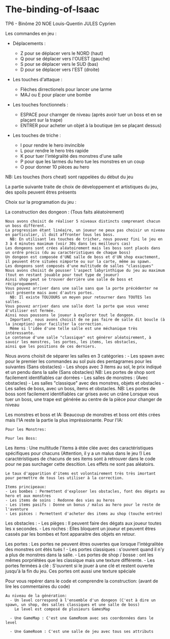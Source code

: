 # The-binding-of-Isaac

 TP6 - Binôme 20
 NOE Louis-Quentin
 JULES Cyprien
 
 
 Les commandes en jeu :
 
 + Déplacements :
 
   - Z pour se déplacer vers le NORD (haut)
   - Q pour se déplacer vers l'OUEST (gauche)
   - S pour se déplacer vers le SUD  (bas)
   - D pour se déplacer vers l'EST   (droite)
   
 + Les touches d'attaque :
 
   - Flèches dirrectionels pour lancer une larme 
   - MAJ ou E pour placer une bombe
   
 + Les touches fonctionnels :
 
   - ESPACE pour charnger de niveau (après avoir tuer un boss et en se plaçant sur la trape)
   - ENTRER pour acheter un objet à la boutique (en se plaçant dessus)
   
 + Les touches de triche :
 
   - I pour rendre le hero invincible
   - L pour rendre le hero très rapide
   - K pour tuer l'intégralité des monstres d'une salle
   - P pour que les larmes du hero tue les monstres en un coup
   - O pour donner 10 pièces au hero
 
 NB: Les touches (hors cheat) sont rappelées du début du jeu
 
 
 
 
 
 
 
 La partie suivante traite de choix de développement et artistiques du jeu, des spoils peuvent êtres présents
 
 
 
 
 
 
 
 
 Choix sur la programation du jeu :
      
  La construction des dongeon : (Tous faits aléatoirement)
    
    Nous avons choisit de réaliser 5 niveaux distincts comprenant chacun un boss différent.
    La progression étant linéaire, un joueur ne peux pas choisir un niveau en particulier, il doit affronter tous les boss.
      NB: En utilisant les touches de tricher, nous pouvez fini le jeu en 3 à 4 minutes maximum (voir 30s dans les meilleurs cas)
    Les dongeons sont crées aléatoirement mais les boss sont placés dans un ordre précis (du au caractéristiques de chaque boss)
    Un dongeon est composée d'UNE salle de boss et d'UN shop exactement, il peuvent être situées nimporte ou sur la carte, même au spawn.
    Les dongeons sont composés d'une multitude de salles "classiques"
    Nous avons choisit de pousser l'aspect labyrinthique du jeu au maximum (tout en restant jouable pour tout type de joueur)
    Ainsi shop peut se trouver derrière une salle de boss et réciproquement.
    Vous pouvez arriver dans une salle sans que la porte précédenter ne soit présente mais avec d'autrs portes.
      NB: Il existe TOUJOURS un moyen pour retourner dans TOUTES les salles.
    Vous pouvez arriver dans une salle dont la porte que vous venez d'utiliser est fermée.
    Ainsi nous poussons le joueur à explorer tout le dongeon.
      Important, nous avons choisit de ne pas faire de salle dit boucle (à la inception) pour faciliter la correction.
      Même si l'idée d'une telle salle est une méchanique très intéressante.
    Le contenue d'une salle "classique" est générer aléatoirement, à savoir les monstres, les portes, les items, les obstacles,
    ainsi que les positions de ces derniers.
    
  Nous avons choisit de séparer les salles en 3 catégories :
    - Les spawn avec pour le premier les commandes au sol puis des pentagrames pour les suivantes (Sans obstacles)
    - Les shops avec 3 items au sol, le prix indiqué et un pendu dans la salle                    (Sans obstacles)
      NB: Les portes de shop sont facilement identifiables car dorrées
    - Les salles de monstres :                                                                    (Avec obstacles)
      - Les salles "classique" avec des monstres, objets et obstacles
      - Les salles de boss, avec un boss, items et obstacles.
        NB: Les portes de boss sont facilement identifiables car grises avec un crâne
            Lorsque vous tuer un boss, une trape est générée au centre de la pièce pour changer de niveau
    
  
  Les monstres et boss et IA:
    Beaucoup de monstres et boss ont étés crées mais l'IA reste la partie la plus impréssionante.
    Pour l'IA:
    
    Pour les Monstres:
    
    Pour les Boss:
  
  Les items :
    Une multitude l'items à étée clée avec des caractéristiques spécifiques pour chacuns (Attention, il y a un malus dans le jeu !)
    Les caractéristiques de chacuns de ses items sont à retrouver dans le code pour ne pas surchager cette descition.
    Les effets ne sont pas aléatoirs.
    
    Le taux d'apparition d'items est volontairement très très imortant pour permettre de tous les utiliser à la correction.
    
    Items principeaux:
    - Les bombes : Permettent d'exploser les obstacles, font des dégats au hero et aux monstres
    - Les items de soins : Redonne des vies au heros
    - Les items pasifs : Donne un bonus / malus au hero pour le reste de l'aventure
    - Les pièces : Permettent d'acheter des items au shop (touche entrée)
  
  Les obstacles :
    - Les pièges : Il peuvent faire des dégats aux joueur toutes les x secondes.
    - Les roches : Elles bloquent un joueur et peuvent êtres cassés par les bombes et font apparaitre des objets en retour.
    
  Les portes :
    Les portes ne peuvent êtres ouvertes que lorsque l'intégralitée des monstres ont étés tués !
    - Les portes classiques : s'ouvrent quand il n'y a plus de monstres dans la salle.
    - Les portes de shop / bosse : ont les mêmes porpriétées que les classique mais une texture différente.
    - Les portes fermées à clé : S'ouvrent si le jouer à une clé et restent ouverte jusqu'à la fin du jeu.
      Ces portes ont aussi une texture spéciale
    
  
  Pour vous repérer dans le code et comprendre la construction: (avant de lire les commentaires du code)
    
    Au niveau de la génération:
      - Un level correspond à l'ensemble d'un dongeon (C'est à dire un spawn, un shop, des salles classiques et une salle de boss)
        Le level est composé de plusieurs GamesMap
        
      - Une GameMap : C'est une GameRoom avec ses coordonnées dans le level
      
      - Une GameRoom : C'est une salle de jeu avec tous ses attributs
 
 
 
 
 
 
 
 
 
 
 
 
